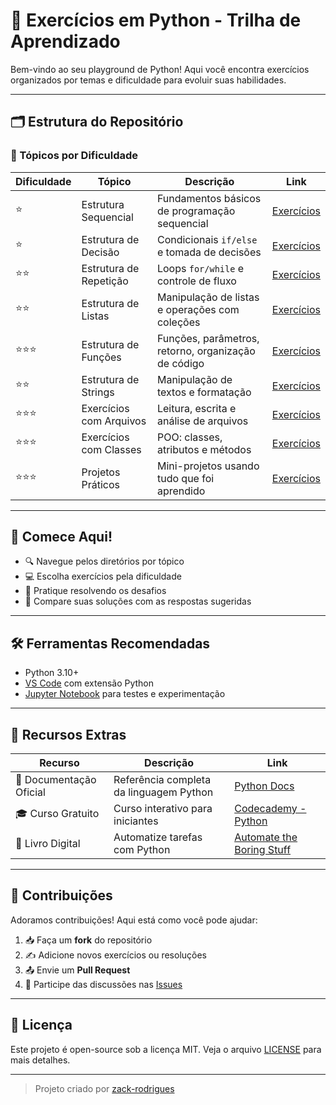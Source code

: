 <link rel="stylesheet" href="/assets/css/style.css">

# 🐍 Exercícios em Python - Trilha de Aprendizado

Bem-vindo ao seu playground de Python! Aqui você encontra exercícios organizados por temas e dificuldade para evoluir suas habilidades.

---

## 🗂️ Estrutura do Repositório

### 📌 Tópicos por Dificuldade

| Dificuldade | Tópico                    | Descrição                                           | Link                                       |
|------------|---------------------------|-----------------------------------------------------|--------------------------------------------|
| ⭐️         | Estrutura Sequencial       | Fundamentos básicos de programação sequencial       | [Exercícios](./Estrutura%20Sequencial)     |
| ⭐️         | Estrutura de Decisão       | Condicionais `if/else` e tomada de decisões         | [Exercícios](./Estrutura%20De%20Decisão)   |
| ⭐️⭐️       | Estrutura de Repetição     | Loops `for/while` e controle de fluxo               | [Exercícios](./Estrutura%20De%20Repetição) |
| ⭐️⭐️       | Estrutura de Listas        | Manipulação de listas e operações com coleções      | [Exercícios](./Estrutura%20De%20Listas)    |
| ⭐️⭐️⭐️     | Estrutura de Funções       | Funções, parâmetros, retorno, organização de código | [Exercícios](./Estrutura%20De%20Funções)   |
| ⭐️⭐️       | Estrutura de Strings       | Manipulação de textos e formatação                  | [Exercícios](./Estrutura%20De%20Strings)   |
| ⭐️⭐️⭐️     | Exercícios com Arquivos    | Leitura, escrita e análise de arquivos              | [Exercícios](./Estrutura%20De%20Arquivos)  |
| ⭐️⭐️⭐️     | Exercícios com Classes     | POO: classes, atributos e métodos                   | [Exercícios](./Estrutura%20De%20Classes)   |
| ⭐️⭐️⭐️     | Projetos Práticos          | Mini-projetos usando tudo que foi aprendido         | [Exercícios](./Exercicios%20De%20Projetos) |

---

## 🚀 Comece Aqui!

- 🔍 Navegue pelos diretórios por tópico
- 💻 Escolha exercícios pela dificuldade
- 🧠 Pratique resolvendo os desafios
- 🔄 Compare suas soluções com as respostas sugeridas

---

## 🛠️ Ferramentas Recomendadas

- Python 3.10+
- [VS Code](https://code.visualstudio.com/) com extensão Python
- [Jupyter Notebook](https://jupyter.org/) para testes e experimentação

---

## 🌟 Recursos Extras

| Recurso                    | Descrição                                | Link                                                                 |
|---------------------------|------------------------------------------|----------------------------------------------------------------------|
| 📖 Documentação Oficial    | Referência completa da linguagem Python  | [Python Docs](https://docs.python.org/3/)                            |
| 🎓 Curso Gratuito          | Curso interativo para iniciantes         | [Codecademy - Python](https://www.codecademy.com/learn/learn-python-3) |
| 📘 Livro Digital           | Automatize tarefas com Python            | [Automate the Boring Stuff](https://automatetheboringstuff.com/)    |

---

## 🤝 Contribuições

Adoramos contribuições! Aqui está como você pode ajudar:

1. 📥 Faça um **fork** do repositório
2. ✍️ Adicione novos exercícios ou resoluções
3. 📤 Envie um **Pull Request**
4. 🎉 Participe das discussões nas [Issues](https://github.com/zack-rodrigues/python-exercises/issues)

---

## 📜 Licença

Este projeto é open-source sob a licença MIT. Veja o arquivo [LICENSE](./LICENSE) para mais detalhes.

---

> Projeto criado por [zack-rodrigues](https://github.com/zack-rodrigues)
